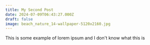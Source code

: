 ```yaml
---
title: My Second Post
date: 2024-07-09T06:43:27.000Z
draft: false
image: beach_nature_14-wallpaper-5120x2160.jpg
---
```

This is some example of lorem ipsum and I don't know what this is

